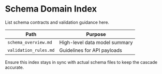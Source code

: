 <!-- @meta {
  "fileType": "structural",
  "subtype": "domain_spec",
  "purpose": "Root specification for schema and validation memory files.",
  "editPolicy": "appendOnly",
  "routeScope": "schema"
} -->
# Schema Domain Index
List schema contracts and validation guidance here.

| Path | Purpose |
|------|---------|
| `schema_overview.md` | High-level data model summary |
| `validation_rules.md` | Guidelines for API payloads |

Ensure this index stays in sync with actual schema files to keep the cascade accurate.
